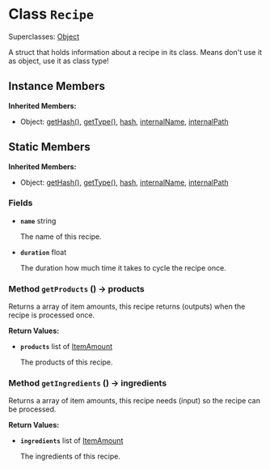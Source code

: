 # Class <code>Recipe</code>

Superclasses: <a href="Object.md">Object</a>

A struct that holds information about a recipe in its class. Means don't use it as object, use it as class type!
## Instance Members
<b>Inherited Members:</b>
- Object: <a href="Object.md#getHash">getHash()</a>, <a href="Object.md#getType">getType()</a>, <a href="Object.md#hash">hash</a>, <a href="Object.md#internalName">internalName</a>, <a href="Object.md#internalPath">internalPath</a>
## Static Members
<b>Inherited Members:</b>
- Object: <a href="Object.md#getHash">getHash()</a>, <a href="Object.md#getType">getType()</a>, <a href="Object.md#hash">hash</a>, <a href="Object.md#internalName">internalName</a>, <a href="Object.md#internalPath">internalPath</a>
### Fields
- <code><b>name</b></code> string

  The name of this recipe.
- <code><b>duration</b></code> float

  The duration how much time it takes to cycle the recipe once.
### Method <code>getProducts</code> () → products
Returns a array of item amounts, this recipe returns (outputs) when the recipe is processed once.

<b>Return Values:</b>

- <code><b>products</b></code> list of <a href="../structs/ItemAmount.md">ItemAmount</a>

  The products of this recipe.
### Method <code>getIngredients</code> () → ingredients
Returns a array of item amounts, this recipe needs (input) so the recipe can be processed.

<b>Return Values:</b>

- <code><b>ingredients</b></code> list of <a href="../structs/ItemAmount.md">ItemAmount</a>

  The ingredients of this recipe.